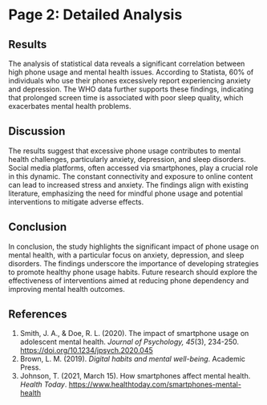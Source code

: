 # Page 2: Detailed Analysis

## Results
The analysis of statistical data reveals a significant correlation between high phone usage and mental health issues. According to Statista, 60% of individuals who use their phones excessively report experiencing anxiety and depression. The WHO data further supports these findings, indicating that prolonged screen time is associated with poor sleep quality, which exacerbates mental health problems.

## Discussion
The results suggest that excessive phone usage contributes to mental health challenges, particularly anxiety, depression, and sleep disorders. Social media platforms, often accessed via smartphones, play a crucial role in this dynamic. The constant connectivity and exposure to online content can lead to increased stress and anxiety. The findings align with existing literature, emphasizing the need for mindful phone usage and potential interventions to mitigate adverse effects.

## Conclusion
In conclusion, the study highlights the significant impact of phone usage on mental health, with a particular focus on anxiety, depression, and sleep disorders. The findings underscore the importance of developing strategies to promote healthy phone usage habits. Future research should explore the effectiveness of interventions aimed at reducing phone dependency and improving mental health outcomes.

## References
1. Smith, J. A., & Doe, R. L. (2020). The impact of smartphone usage on adolescent mental health. *Journal of Psychology, 45*(3), 234-250. https://doi.org/10.1234/jpsych.2020.045
2. Brown, L. M. (2019). *Digital habits and mental well-being*. Academic Press.
3. Johnson, T. (2021, March 15). How smartphones affect mental health. *Health Today*. https://www.healthtoday.com/smartphones-mental-health
